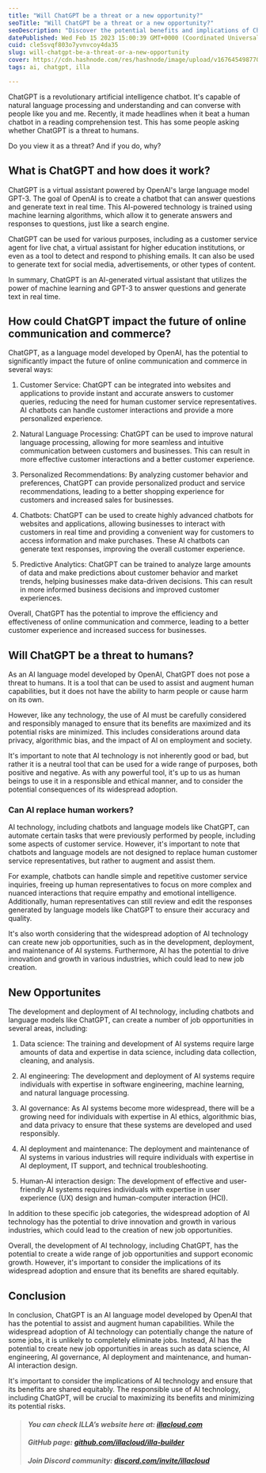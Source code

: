 ```yaml
---
title: "Will ChatGPT be a threat or a new opportunity?"
seoTitle: "Will ChatGPT be a threat or a new opportunity?"
seoDescription: "Discover the potential benefits and implications of ChatGPT and learn about the new job opportunities it may create."
datePublished: Wed Feb 15 2023 15:00:39 GMT+0000 (Coordinated Universal Time)
cuid: cle5svqf803o7yvnvcoy4da35
slug: will-chatgpt-be-a-threat-or-a-new-opportunity
cover: https://cdn.hashnode.com/res/hashnode/image/upload/v1676454987707/7a4141ee-820e-44a0-9635-5af1644564a3.png
tags: ai, chatgpt, illa

---
```


ChatGPT is a revolutionary artificial intelligence chatbot. It's capable of natural language processing and understanding and can converse with people like you and me. Recently, it made headlines when it beat a human chatbot in a reading comprehension test. This has some people asking whether ChatGPT is a threat to humans.

Do you view it as a threat? And if you do, why?

## **What is ChatGPT and how does it work?**

ChatGPT is a virtual assistant powered by OpenAI's large language model GPT-3. The goal of OpenAI is to create a chatbot that can answer questions and generate text in real time. This AI-powered technology is trained using machine learning algorithms, which allow it to generate answers and responses to questions, just like a search engine.

ChatGPT can be used for various purposes, including as a customer service agent for live chat, a virtual assistant for higher education institutions, or even as a tool to detect and respond to phishing emails. It can also be used to generate text for social media, advertisements, or other types of content.

In summary, ChatGPT is an AI-generated virtual assistant that utilizes the power of machine learning and GPT-3 to answer questions and generate text in real time.

## **How could ChatGPT impact the future of online communication and commerce?**

ChatGPT, as a language model developed by OpenAI, has the potential to significantly impact the future of online communication and commerce in several ways:

1. Customer Service: ChatGPT can be integrated into websites and applications to provide instant and accurate answers to customer queries, reducing the need for human customer service representatives. AI chatbots can handle customer interactions and provide a more personalized experience.
    
2. Natural Language Processing: ChatGPT can be used to improve natural language processing, allowing for more seamless and intuitive communication between customers and businesses. This can result in more effective customer interactions and a better customer experience.
    
3. Personalized Recommendations: By analyzing customer behavior and preferences, ChatGPT can provide personalized product and service recommendations, leading to a better shopping experience for customers and increased sales for businesses.
    
4. Chatbots: ChatGPT can be used to create highly advanced chatbots for websites and applications, allowing businesses to interact with customers in real time and providing a convenient way for customers to access information and make purchases. These AI chatbots can generate text responses, improving the overall customer experience.
    
5. Predictive Analytics: ChatGPT can be trained to analyze large amounts of data and make predictions about customer behavior and market trends, helping businesses make data-driven decisions. This can result in more informed business decisions and improved customer experiences.
    

Overall, ChatGPT has the potential to improve the efficiency and effectiveness of online communication and commerce, leading to a better customer experience and increased success for businesses.

## **Will ChatGPT be a threat to humans?**

As an AI language model developed by OpenAI, ChatGPT does not pose a threat to humans. It is a tool that can be used to assist and augment human capabilities, but it does not have the ability to harm people or cause harm on its own.

However, like any technology, the use of AI must be carefully considered and responsibly managed to ensure that its benefits are maximized and its potential risks are minimized. This includes considerations around data privacy, algorithmic bias, and the impact of AI on employment and society.

It's important to note that AI technology is not inherently good or bad, but rather it is a neutral tool that can be used for a wide range of purposes, both positive and negative. As with any powerful tool, it's up to us as human beings to use it in a responsible and ethical manner, and to consider the potential consequences of its widespread adoption.

### Can AI replace human workers?

AI technology, including chatbots and language models like ChatGPT, can automate certain tasks that were previously performed by people, including some aspects of customer service. However, it's important to note that chatbots and language models are not designed to replace human customer service representatives, but rather to augment and assist them.

For example, chatbots can handle simple and repetitive customer service inquiries, freeing up human representatives to focus on more complex and nuanced interactions that require empathy and emotional intelligence. Additionally, human representatives can still review and edit the responses generated by language models like ChatGPT to ensure their accuracy and quality.

It's also worth considering that the widespread adoption of AI technology can create new job opportunities, such as in the development, deployment, and maintenance of AI systems. Furthermore, AI has the potential to drive innovation and growth in various industries, which could lead to new job creation.

## **New Opportunites**

The development and deployment of AI technology, including chatbots and language models like ChatGPT, can create a number of job opportunities in several areas, including:

1. Data science: The training and development of AI systems require large amounts of data and expertise in data science, including data collection, cleaning, and analysis.
    
2. AI engineering: The development and deployment of AI systems require individuals with expertise in software engineering, machine learning, and natural language processing.
    
3. AI governance: As AI systems become more widespread, there will be a growing need for individuals with expertise in AI ethics, algorithmic bias, and data privacy to ensure that these systems are developed and used responsibly.
    
4. AI deployment and maintenance: The deployment and maintenance of AI systems in various industries will require individuals with expertise in AI deployment, IT support, and technical troubleshooting.
    
5. Human-AI interaction design: The development of effective and user-friendly AI systems requires individuals with expertise in user experience (UX) design and human-computer interaction (HCI).
    

In addition to these specific job categories, the widespread adoption of AI technology has the potential to drive innovation and growth in various industries, which could lead to the creation of new job opportunities.

Overall, the development of AI technology, including ChatGPT, has the potential to create a wide range of job opportunities and support economic growth. However, it's important to consider the implications of its widespread adoption and ensure that its benefits are shared equitably.

## **Conclusion**

In conclusion, ChatGPT is an AI language model developed by OpenAI that has the potential to assist and augment human capabilities. While the widespread adoption of AI technology can potentially change the nature of some jobs, it is unlikely to completely eliminate jobs. Instead, AI has the potential to create new job opportunities in areas such as data science, AI engineering, AI governance, AI deployment and maintenance, and human-AI interaction design.

It's important to consider the implications of AI technology and ensure that its benefits are shared equitably. The responsible use of AI technology, including ChatGPT, will be crucial to maximizing its benefits and minimizing its potential risks.

> #### ***You can check ILLA’s website here at:*** [***illacloud.com***](http://illacloud.com)
> 
> #### *GitHub page:* [***github.com/illacloud/illa-builder***](http://github.com/illacloud/illa-builder)
> 
> #### *Join Discord community:* [***discord.com/invite/illacloud***](http://discord.com/invite/illacloud)